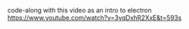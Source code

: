 code-along with this video as an intro to electron
https://www.youtube.com/watch?v=3yqDxhR2XxE&t=593s
